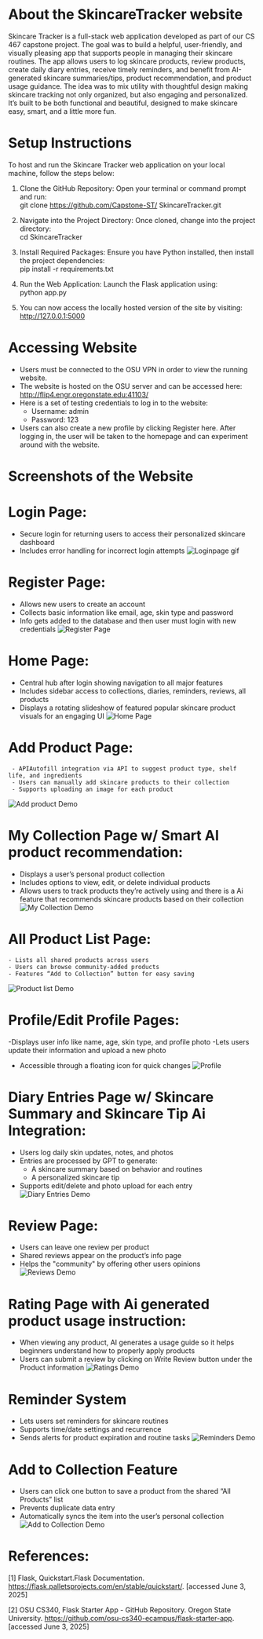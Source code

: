 # About the SkincareTracker website
Skincare Tracker is a full-stack web application developed as part of our CS 467 capstone project. The goal was to build a helpful, user-friendly, and visually pleasing app that supports people in managing their skincare routines. The app allows users to log skincare products, review products, create daily diary entries, receive timely reminders, and benefit from AI-generated skincare summaries/tips, product recommendation, and product usage guidance. The idea was to mix utility with thoughtful design making skincare tracking not only organized, but also engaging and personalized. It’s built to be both functional and beautiful, designed to make skincare easy, smart, and a little more fun.

# Setup Instructions

To host and run the Skincare Tracker web application on your local machine, follow the steps below:

1. Clone the GitHub Repository: Open your terminal or command prompt and run:  
git clone https://github.com/Capstone-ST/
	SkincareTracker.git

2. Navigate into the Project Directory: Once cloned, change into the project directory:  
cd SkincareTracker

3. Install Required Packages: Ensure you have Python installed, then install the project dependencies:  
    	pip install -r requirements.txt

4. Run the Web Application: Launch the Flask application using:  
python app.py

5. You can now access the locally hosted version of the site by visiting:  
    		http://127.0.0.1:5000 

# Accessing Website
- Users must be connected to the OSU VPN in order to view the running website. 
- The website is hosted on the OSU server and can be accessed here: 
http://flip4.engr.oregonstate.edu:41103/ 
- Here is a set of testing credentials to log in to the website:
    * Username: admin
    * Password: 123
- Users can also create a new profile by clicking Register here. After logging in, the user will be taken to the homepage
  and can experiment around with the website.

  
# Screenshots of the Website

# Login Page:
  - Secure login for returning users to access their personalized skincare dashboard
  - Includes error handling for incorrect login attempts
![Loginpage gif](https://private-user-images.githubusercontent.com/156049642/435482286-aff6bcd2-61ae-42a4-8806-28c8eacadf18.gif?jwt=eyJhbGciOiJIUzI1NiIsInR5cCI6IkpXVCJ9.eyJpc3MiOiJnaXRodWIuY29tIiwiYXVkIjoicmF3LmdpdGh1YnVzZXJjb250ZW50LmNvbSIsImtleSI6ImtleTUiLCJleHAiOjE3NDkwMDk1MDcsIm5iZiI6MTc0OTAwOTIwNywicGF0aCI6Ii8xNTYwNDk2NDIvNDM1NDgyMjg2LWFmZjZiY2QyLTYxYWUtNDJhNC04ODA2LTI4YzhlYWNhZGYxOC5naWY_WC1BbXotQWxnb3JpdGhtPUFXUzQtSE1BQy1TSEEyNTYmWC1BbXotQ3JlZGVudGlhbD1BS0lBVkNPRFlMU0E1M1BRSzRaQSUyRjIwMjUwNjA0JTJGdXMtZWFzdC0xJTJGczMlMkZhd3M0X3JlcXVlc3QmWC1BbXotRGF0ZT0yMDI1MDYwNFQwMzUzMjdaJlgtQW16LUV4cGlyZXM9MzAwJlgtQW16LVNpZ25hdHVyZT00MWYxYzRlYzA2ZWY4MzA1MmE1YjAyYzNlMjdkYTlmMzk1MmJlZWIyOTgyMjQyNTE2NjQ1MzU1ZTkzOTUxYTc3JlgtQW16LVNpZ25lZEhlYWRlcnM9aG9zdCJ9.V89ZfFtJeXXATCvaC0yVWAMf9fLMXdAk6pdC3QK__uY)

# Register Page:
   - Allows new users to create an account
   - Collects basic information like email, age, skin type and password
   - Info gets added to the database and then user must login with new credentials
![Register Page](https://private-user-images.githubusercontent.com/156049642/435485963-ccb4a3d9-cae2-406a-b369-3b241bb30ec5.gif?jwt=eyJhbGciOiJIUzI1NiIsInR5cCI6IkpXVCJ9.eyJpc3MiOiJnaXRodWIuY29tIiwiYXVkIjoicmF3LmdpdGh1YnVzZXJjb250ZW50LmNvbSIsImtleSI6ImtleTUiLCJleHAiOjE3NDkwMDk1NTAsIm5iZiI6MTc0OTAwOTI1MCwicGF0aCI6Ii8xNTYwNDk2NDIvNDM1NDg1OTYzLWNjYjRhM2Q5LWNhZTItNDA2YS1iMzY5LTNiMjQxYmIzMGVjNS5naWY_WC1BbXotQWxnb3JpdGhtPUFXUzQtSE1BQy1TSEEyNTYmWC1BbXotQ3JlZGVudGlhbD1BS0lBVkNPRFlMU0E1M1BRSzRaQSUyRjIwMjUwNjA0JTJGdXMtZWFzdC0xJTJGczMlMkZhd3M0X3JlcXVlc3QmWC1BbXotRGF0ZT0yMDI1MDYwNFQwMzU0MTBaJlgtQW16LUV4cGlyZXM9MzAwJlgtQW16LVNpZ25hdHVyZT02NjU1MWRkNDM2ZmNkOGUzZTM3MTQyZGVkYTA0ZWYyZWI4MWY3YTM3ZGNmODNjMTU3N2IyNTU2YjU2NzRkN2Y1JlgtQW16LVNpZ25lZEhlYWRlcnM9aG9zdCJ9.LJfGf4qokQWrI23XkXIY4xI6blQzDaWt6sY6aKZt1J4)

# Home Page:
   - Central hub after login showing navigation to all major features
   - Includes sidebar access to collections, diaries, reminders, reviews, all products
   - Displays a rotating slideshow of featured popular skincare product visuals for an engaging UI
![Home Page](https://private-user-images.githubusercontent.com/156049642/451188741-10ee7574-083c-413f-aac5-7bbeaabde15c.gif?jwt=eyJhbGciOiJIUzI1NiIsInR5cCI6IkpXVCJ9.eyJpc3MiOiJnaXRodWIuY29tIiwiYXVkIjoicmF3LmdpdGh1YnVzZXJjb250ZW50LmNvbSIsImtleSI6ImtleTUiLCJleHAiOjE3NDkwMTIzNDEsIm5iZiI6MTc0OTAxMjA0MSwicGF0aCI6Ii8xNTYwNDk2NDIvNDUxMTg4NzQxLTEwZWU3NTc0LTA4M2MtNDEzZi1hYWM1LTdiYmVhYWJkZTE1Yy5naWY_WC1BbXotQWxnb3JpdGhtPUFXUzQtSE1BQy1TSEEyNTYmWC1BbXotQ3JlZGVudGlhbD1BS0lBVkNPRFlMU0E1M1BRSzRaQSUyRjIwMjUwNjA0JTJGdXMtZWFzdC0xJTJGczMlMkZhd3M0X3JlcXVlc3QmWC1BbXotRGF0ZT0yMDI1MDYwNFQwNDQwNDFaJlgtQW16LUV4cGlyZXM9MzAwJlgtQW16LVNpZ25hdHVyZT1mZTA4N2JlNjY3ZmQyNGI3N2FlZDY5MTVhNWFiNTMwMGRiMDhjOTI0NDMwZTIwY2FhYWVmZDM2YjVjMDA1MGQ2JlgtQW16LVNpZ25lZEhlYWRlcnM9aG9zdCJ9.YMOWGh0651PZ-0G2asYO6NfyeGxtzozTHUxREtIfLa4)

# Add Product Page: 
     - APIAutofill integration via API to suggest product type, shelf life, and ingredients
     - Users can manually add skincare products to their collection
     - Supports uploading an image for each product
![Add product Demo](https://private-user-images.githubusercontent.com/156049642/451190638-99542aca-f302-4761-ad89-8a8fba91fc0c.gif?jwt=eyJhbGciOiJIUzI1NiIsInR5cCI6IkpXVCJ9.eyJpc3MiOiJnaXRodWIuY29tIiwiYXVkIjoicmF3LmdpdGh1YnVzZXJjb250ZW50LmNvbSIsImtleSI6ImtleTUiLCJleHAiOjE3NDkwMTI2ODIsIm5iZiI6MTc0OTAxMjM4MiwicGF0aCI6Ii8xNTYwNDk2NDIvNDUxMTkwNjM4LTk5NTQyYWNhLWYzMDItNDc2MS1hZDg5LThhOGZiYTkxZmMwYy5naWY_WC1BbXotQWxnb3JpdGhtPUFXUzQtSE1BQy1TSEEyNTYmWC1BbXotQ3JlZGVudGlhbD1BS0lBVkNPRFlMU0E1M1BRSzRaQSUyRjIwMjUwNjA0JTJGdXMtZWFzdC0xJTJGczMlMkZhd3M0X3JlcXVlc3QmWC1BbXotRGF0ZT0yMDI1MDYwNFQwNDQ2MjJaJlgtQW16LUV4cGlyZXM9MzAwJlgtQW16LVNpZ25hdHVyZT04YzQ3YjQzNGQ4NjUxM2U4YjYyZjVkOGYwMjc3ZDg1Yzk2MTIyZDZiMjYzN2FkMmZlNjhmOTkwN2ZmZWEzOTE3JlgtQW16LVNpZ25lZEhlYWRlcnM9aG9zdCJ9.OVvvjzbt4ArOKJu1tls4vHOSNYP69CCxR1l9yU6anh0)

# My Collection Page w/ Smart AI product recommendation: 
   - Displays a user’s personal product collection
   - Includes options to view, edit, or delete individual products
   - Allows users to track products they’re actively using and there is a Ai feature that recommends skincare products based on their collection
![My Collection Demo](https://private-user-images.githubusercontent.com/156049642/451199628-a4bfeb17-b3e8-46a6-bd38-edfb166d6299.gif?jwt=eyJhbGciOiJIUzI1NiIsInR5cCI6IkpXVCJ9.eyJpc3MiOiJnaXRodWIuY29tIiwiYXVkIjoicmF3LmdpdGh1YnVzZXJjb250ZW50LmNvbSIsImtleSI6ImtleTUiLCJleHAiOjE3NDkwMTQxNDYsIm5iZiI6MTc0OTAxMzg0NiwicGF0aCI6Ii8xNTYwNDk2NDIvNDUxMTk5NjI4LWE0YmZlYjE3LWIzZTgtNDZhNi1iZDM4LWVkZmIxNjZkNjI5OS5naWY_WC1BbXotQWxnb3JpdGhtPUFXUzQtSE1BQy1TSEEyNTYmWC1BbXotQ3JlZGVudGlhbD1BS0lBVkNPRFlMU0E1M1BRSzRaQSUyRjIwMjUwNjA0JTJGdXMtZWFzdC0xJTJGczMlMkZhd3M0X3JlcXVlc3QmWC1BbXotRGF0ZT0yMDI1MDYwNFQwNTEwNDZaJlgtQW16LUV4cGlyZXM9MzAwJlgtQW16LVNpZ25hdHVyZT1iMjYwMzk2ZjFhMWZiOGUzYWMyYjg4MjFjNjc3MTYwNjFhYmM5NTFiNTg2Mzk4ZDRiNmM1NjQ0MjgwM2M2NGZiJlgtQW16LVNpZ25lZEhlYWRlcnM9aG9zdCJ9.jutnmWdJJZAGc_G8beJMO1IcnE5O81dAaD8YsFZjQnM)

# All Product List Page: 
    - Lists all shared products across users
    - Users can browse community-added products
    - Features “Add to Collection” button for easy saving
![ Product list Demo](https://private-user-images.githubusercontent.com/156049642/451193754-3d80c893-c715-4276-864c-fbc3bbdf15bb.gif?jwt=eyJhbGciOiJIUzI1NiIsInR5cCI6IkpXVCJ9.eyJpc3MiOiJnaXRodWIuY29tIiwiYXVkIjoicmF3LmdpdGh1YnVzZXJjb250ZW50LmNvbSIsImtleSI6ImtleTUiLCJleHAiOjE3NDkwMTMyMDAsIm5iZiI6MTc0OTAxMjkwMCwicGF0aCI6Ii8xNTYwNDk2NDIvNDUxMTkzNzU0LTNkODBjODkzLWM3MTUtNDI3Ni04NjRjLWZiYzNiYmRmMTViYi5naWY_WC1BbXotQWxnb3JpdGhtPUFXUzQtSE1BQy1TSEEyNTYmWC1BbXotQ3JlZGVudGlhbD1BS0lBVkNPRFlMU0E1M1BRSzRaQSUyRjIwMjUwNjA0JTJGdXMtZWFzdC0xJTJGczMlMkZhd3M0X3JlcXVlc3QmWC1BbXotRGF0ZT0yMDI1MDYwNFQwNDU1MDBaJlgtQW16LUV4cGlyZXM9MzAwJlgtQW16LVNpZ25hdHVyZT02MTU5YjBkZTZkNTM0NmU5NmZjMGFhNjkzMDQyN2RhZjVlOWEwMjI2MTViY2UyMTMwMWJjMGUyYTAyOGRhZWY5JlgtQW16LVNpZ25lZEhlYWRlcnM9aG9zdCJ9.qnO4UxiIWWvM6385E-D43koW2hQXXUxNC4PmuXHbvFY)

# Profile/Edit Profile Pages: 
   -Displays user info like name, age, skin type, and profile photo
   -Lets users update their information and upload a new photo
   - Accessible through a floating icon for quick changes
![Profile](https://private-user-images.githubusercontent.com/156049642/435488038-361b6522-01bd-48e1-8cef-aafc75dfc0e9.gif?jwt=eyJhbGciOiJIUzI1NiIsInR5cCI6IkpXVCJ9.eyJpc3MiOiJnaXRodWIuY29tIiwiYXVkIjoicmF3LmdpdGh1YnVzZXJjb250ZW50LmNvbSIsImtleSI6ImtleTUiLCJleHAiOjE3NDkwMDk2OTQsIm5iZiI6MTc0OTAwOTM5NCwicGF0aCI6Ii8xNTYwNDk2NDIvNDM1NDg4MDM4LTM2MWI2NTIyLTAxYmQtNDhlMS04Y2VmLWFhZmM3NWRmYzBlOS5naWY_WC1BbXotQWxnb3JpdGhtPUFXUzQtSE1BQy1TSEEyNTYmWC1BbXotQ3JlZGVudGlhbD1BS0lBVkNPRFlMU0E1M1BRSzRaQSUyRjIwMjUwNjA0JTJGdXMtZWFzdC0xJTJGczMlMkZhd3M0X3JlcXVlc3QmWC1BbXotRGF0ZT0yMDI1MDYwNFQwMzU2MzRaJlgtQW16LUV4cGlyZXM9MzAwJlgtQW16LVNpZ25hdHVyZT0yZTdhZmZjNGQ2YzJkMzMwNTA2ZDgzYTc4MGFkYzZkM2Q3OTgzZjYyNzVlZjY3ZmE3M2UzNWM0ZjMyMDIyMDJmJlgtQW16LVNpZ25lZEhlYWRlcnM9aG9zdCJ9.HxEKOEnZh7J1RyBc3s36jlxrrRyJk03j1ahYdk3_6fM)

# Diary Entries Page w/ Skincare Summary and Skincare Tip Ai Integration:
  - Users log daily skin updates, notes, and photos
  - Entries are processed by GPT to generate:
      * A skincare summary based on behavior and routines
      * A personalized skincare tip
  - Supports edit/delete and photo upload for each entry
![Diary Entries Demo](https://private-user-images.githubusercontent.com/156049642/451198658-c91829f0-0072-4ccc-a2ff-1a806f17f686.gif?jwt=eyJhbGciOiJIUzI1NiIsInR5cCI6IkpXVCJ9.eyJpc3MiOiJnaXRodWIuY29tIiwiYXVkIjoicmF3LmdpdGh1YnVzZXJjb250ZW50LmNvbSIsImtleSI6ImtleTUiLCJleHAiOjE3NDkwMTM5ODIsIm5iZiI6MTc0OTAxMzY4MiwicGF0aCI6Ii8xNTYwNDk2NDIvNDUxMTk4NjU4LWM5MTgyOWYwLTAwNzItNGNjYy1hMmZmLTFhODA2ZjE3ZjY4Ni5naWY_WC1BbXotQWxnb3JpdGhtPUFXUzQtSE1BQy1TSEEyNTYmWC1BbXotQ3JlZGVudGlhbD1BS0lBVkNPRFlMU0E1M1BRSzRaQSUyRjIwMjUwNjA0JTJGdXMtZWFzdC0xJTJGczMlMkZhd3M0X3JlcXVlc3QmWC1BbXotRGF0ZT0yMDI1MDYwNFQwNTA4MDJaJlgtQW16LUV4cGlyZXM9MzAwJlgtQW16LVNpZ25hdHVyZT1lMzdhZDE4MWY2YzA5MTA1Y2FmNDZkZmVjMjRjYTVmMzIwZjE0ZWZhZWJkNWJkOGVkZDdlNzJkYTU1MmY2YmRjJlgtQW16LVNpZ25lZEhlYWRlcnM9aG9zdCJ9.BhWFVmw5d1b6dlTySxYxjZl2DyuzvCufjjmZjcIRHgY)

# Review Page:
  - Users can leave one review per product
  - Shared reviews appear on the product’s info page
  - Helps the "community" by offering other users opinions
![Reviews Demo](https://private-user-images.githubusercontent.com/156049642/451202889-734f6a85-4610-4041-b8f4-e7a5dbad7120.gif?jwt=eyJhbGciOiJIUzI1NiIsInR5cCI6IkpXVCJ9.eyJpc3MiOiJnaXRodWIuY29tIiwiYXVkIjoicmF3LmdpdGh1YnVzZXJjb250ZW50LmNvbSIsImtleSI6ImtleTUiLCJleHAiOjE3NDkwMTQ2ODMsIm5iZiI6MTc0OTAxNDM4MywicGF0aCI6Ii8xNTYwNDk2NDIvNDUxMjAyODg5LTczNGY2YTg1LTQ2MTAtNDA0MS1iOGY0LWU3YTVkYmFkNzEyMC5naWY_WC1BbXotQWxnb3JpdGhtPUFXUzQtSE1BQy1TSEEyNTYmWC1BbXotQ3JlZGVudGlhbD1BS0lBVkNPRFlMU0E1M1BRSzRaQSUyRjIwMjUwNjA0JTJGdXMtZWFzdC0xJTJGczMlMkZhd3M0X3JlcXVlc3QmWC1BbXotRGF0ZT0yMDI1MDYwNFQwNTE5NDNaJlgtQW16LUV4cGlyZXM9MzAwJlgtQW16LVNpZ25hdHVyZT00N2IwODI0MTAxMzhkZDVmNWNlMjFmYjEwNWQ4NWQzOTRkYzNiMjE4NjZiNGRhNmI5Njk3YTQyYjZlOTYxMWM1JlgtQW16LVNpZ25lZEhlYWRlcnM9aG9zdCJ9.Q62A6aCt-bq575Qay_hXaL7n56E0S1-e1Mom-C0Z6II)

# Rating Page with Ai generated product usage instruction:
  - When viewing any product, AI generates a usage guide so it helps beginners understand how to properly apply products
  - Users can submit a review by clicking on Write Review button under the Product information
![Ratings Demo](https://private-user-images.githubusercontent.com/156049642/451205910-e77305b5-5b62-426c-9582-8681960bb909.gif?jwt=eyJhbGciOiJIUzI1NiIsInR5cCI6IkpXVCJ9.eyJpc3MiOiJnaXRodWIuY29tIiwiYXVkIjoicmF3LmdpdGh1YnVzZXJjb250ZW50LmNvbSIsImtleSI6ImtleTUiLCJleHAiOjE3NDkwMTUyMTYsIm5iZiI6MTc0OTAxNDkxNiwicGF0aCI6Ii8xNTYwNDk2NDIvNDUxMjA1OTEwLWU3NzMwNWI1LTViNjItNDI2Yy05NTgyLTg2ODE5NjBiYjkwOS5naWY_WC1BbXotQWxnb3JpdGhtPUFXUzQtSE1BQy1TSEEyNTYmWC1BbXotQ3JlZGVudGlhbD1BS0lBVkNPRFlMU0E1M1BRSzRaQSUyRjIwMjUwNjA0JTJGdXMtZWFzdC0xJTJGczMlMkZhd3M0X3JlcXVlc3QmWC1BbXotRGF0ZT0yMDI1MDYwNFQwNTI4MzZaJlgtQW16LUV4cGlyZXM9MzAwJlgtQW16LVNpZ25hdHVyZT00ZDJiMTE3NDk0ZTY3YTQxMzNjZjBhY2FmYzYwOWQ0YzBhY2UzNzZlY2FjMWRhNTdlZjBjZmNhYjBlYjhmZGJlJlgtQW16LVNpZ25lZEhlYWRlcnM9aG9zdCJ9.Z0QzyVQL96gGCxuNy65PXsw9xLIpCQ0VPMU_4c6_LCA)

# Reminder System
  - Lets users set reminders for skincare routines
  - Supports time/date settings and recurrence
  - Sends alerts for product expiration and routine tasks
![Reminders Demo](https://private-user-images.githubusercontent.com/156049642/451201668-98ecab56-b34c-400f-a33f-47d7e690486a.gif?jwt=eyJhbGciOiJIUzI1NiIsInR5cCI6IkpXVCJ9.eyJpc3MiOiJnaXRodWIuY29tIiwiYXVkIjoicmF3LmdpdGh1YnVzZXJjb250ZW50LmNvbSIsImtleSI6ImtleTUiLCJleHAiOjE3NDkwMTQ0ODYsIm5iZiI6MTc0OTAxNDE4NiwicGF0aCI6Ii8xNTYwNDk2NDIvNDUxMjAxNjY4LTk4ZWNhYjU2LWIzNGMtNDAwZi1hMzNmLTQ3ZDdlNjkwNDg2YS5naWY_WC1BbXotQWxnb3JpdGhtPUFXUzQtSE1BQy1TSEEyNTYmWC1BbXotQ3JlZGVudGlhbD1BS0lBVkNPRFlMU0E1M1BRSzRaQSUyRjIwMjUwNjA0JTJGdXMtZWFzdC0xJTJGczMlMkZhd3M0X3JlcXVlc3QmWC1BbXotRGF0ZT0yMDI1MDYwNFQwNTE2MjZaJlgtQW16LUV4cGlyZXM9MzAwJlgtQW16LVNpZ25hdHVyZT00NjQ4YWZiYTRiYzkwOGFhMWFmYjRkMGFlMmQwNWM2OTdmNDY5NzM0ZDRiOTU3NGJlNmI0ZWZiMmY4Yjg2NDkwJlgtQW16LVNpZ25lZEhlYWRlcnM9aG9zdCJ9.JWyY7SrViYnWovtofHfD73i8V6Nbeo286r9juy5bHdE)

# Add to Collection Feature
  - Users can click one button to save a product from the shared “All Products” list
  - Prevents duplicate data entry
  - Automatically syncs the item into the user’s personal collection 
![Add to Collection Demo](https://private-user-images.githubusercontent.com/156049642/451207516-20b9d95d-e302-4b68-bf06-aebebd4b775a.gif?jwt=eyJhbGciOiJIUzI1NiIsInR5cCI6IkpXVCJ9.eyJpc3MiOiJnaXRodWIuY29tIiwiYXVkIjoicmF3LmdpdGh1YnVzZXJjb250ZW50LmNvbSIsImtleSI6ImtleTUiLCJleHAiOjE3NDkwMTU0ODIsIm5iZiI6MTc0OTAxNTE4MiwicGF0aCI6Ii8xNTYwNDk2NDIvNDUxMjA3NTE2LTIwYjlkOTVkLWUzMDItNGI2OC1iZjA2LWFlYmViZDRiNzc1YS5naWY_WC1BbXotQWxnb3JpdGhtPUFXUzQtSE1BQy1TSEEyNTYmWC1BbXotQ3JlZGVudGlhbD1BS0lBVkNPRFlMU0E1M1BRSzRaQSUyRjIwMjUwNjA0JTJGdXMtZWFzdC0xJTJGczMlMkZhd3M0X3JlcXVlc3QmWC1BbXotRGF0ZT0yMDI1MDYwNFQwNTMzMDJaJlgtQW16LUV4cGlyZXM9MzAwJlgtQW16LVNpZ25hdHVyZT00YzE0N2NiZjAyMjVjZDQ3Mzg3MjRiM2IxMmJkZjFjODM4MjBhYTYzMTI4Njk5NDk5MThlZGI1ZjUxNGNmMDBiJlgtQW16LVNpZ25lZEhlYWRlcnM9aG9zdCJ9.khyyC_6lmPPawqWK40qzBIRFGur0fbcHtf_ddKCpc4o)

# References:
[1] Flask, Quickstart.Flask Documentation. https://flask.palletsprojects.com/en/stable/quickstart/. [accessed June 3, 2025]

[2] OSU CS340, Flask Starter App - GitHub Repository. Oregon State University. https://github.com/osu-cs340-ecampus/flask-starter-app. [accessed June 3, 2025]  
